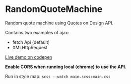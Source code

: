 # RandomQuoteMachine
Random quote machine using Quotes on Design API.

Contains two examples of ajax:
- fetch Api (default)
- XMLHttpRequest

[Live demo on codepen](https://codepen.io/Y30wCl0ud/full/MoNeYG)

**Enable CORS when running local (chrome) to use the API.**

Run in style map:
`scss --watch main.scss:main.css`